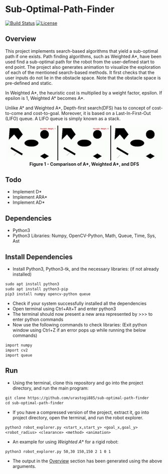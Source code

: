 # Sub-Optimal-Path-Finder
[![Build Status](https://travis-ci.org/urastogi885/sub-optimal-path-finder.svg?branch=master)](https://travis-ci.org/github/urastogi885/sub-optimal-path-finder)
[![License](https://img.shields.io/badge/License-MIT--Clause-blue.svg)](https://github.com/urastogi885/sub-optimal-path-finder/blob/master/LICENSE)

## Overview
This project implements search-based algorithms that yield a sub-optimal path if one exists. Path finding 
algorithms, such as Weighted A*, have been used find a sub-optimal path for the robot from the user-defined start to end 
point. The project also generates animation to visualize the exploration of each of the mentioned search-based methods. 
It first checks that the user inputs do not lie in the obstacle space. Note that the obstacle space is pre-defined 
and static.

In Weighted A*, the heuristic cost is multiplied by a weight factor, epsilon. If epsilon is 1, Weighted A* becomes A*.

Unlike A* and Weighted A*, Depth-first search(DFS) has to concept of cost-to-come and cost-to-goal. Moreover, it is 
based on a Last-In-First-Out (LIFO) queue. A LIFO queue is simply known as a stack.

<p align="center">
  <img src="https://github.com/urastogi885/sub-optimal-path-finder/blob/master/images/faster.gif">
  <br><b>Figure 1 - Comparison of A*, Weighted A*, and DFS</b><br>
</p>

## Todo

- Implement D*
- Implement ARA*
- Implement AD*

## Dependencies

- Python3
- Python3 Libraries: Numpy, OpenCV-Python, Math, Queue, Time, Sys, Ast

## Install Dependencies

- Install Python3, Python3-tk, and the necessary libraries: (if not already installed)
````
sudo apt install python3
sudo apt install python3-pip
pip3 install numpy opencv-python queue
````

- Check if your system successfully installed all the dependencies
- Open terminal using Ctrl+Alt+T and enter python3
- The terminal should now present a new area represented by >>> to enter python commands
- Now use the following commands to check libraries: (Exit python window using Ctrl+Z if an error pops up while
running the below commands)
````
import numpy
import cv2
import queue
````

## Run

- Using the terminal, clone this repository and go into the project directory, and run the main program:
````
git clone https://github.com/urastogi885/sub-optimal-path-finder
cd sub-optimal-path-finder
````
- If you have a compressed version of the project, extract it, go into project directory, open the terminal, and run
the robot explorer.
````
python3 robot_explorer.py <start_x,start_y> <goal_x,goal_y> <robot_radius> <clearance> <method> <animation>
````
- An example for using *Weighted A** for a rigid robot:
````
python3 robot_explorer.py 50,30 150,150 2 1 0 1
````
- The output in the [Overview](#overview) section has been generated using the above arguments.
